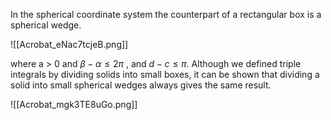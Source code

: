 In the spherical coordinate system the counterpart of a rectangular box is a spherical
wedge.

![[Acrobat_eNac7tcjeB.png]]

where a > 0 and $\beta-\alpha\leq2\pi$ , and $d-c\leq\pi$. Although we defined triple integrals by dividing solids into small boxes, it can be shown that dividing a solid into small spherical wedges always gives the same result.

![[Acrobat_mgk3TE8uGo.png]]
